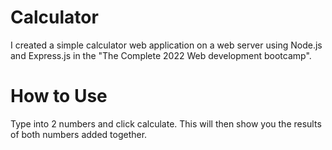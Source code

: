 # Calculator

I created a simple calculator web application on a web server using Node.js and Express.js in the "The Complete 2022 Web development bootcamp".

# How to Use

Type into 2 numbers and click calculate. This will then show you the results of both numbers added together.
